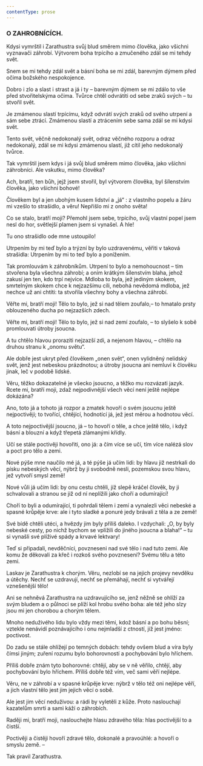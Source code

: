 ```yaml
---
contentType: prose
---
```


<section>

### O ZAHROBNÍCÍCH.

Kdysi vymrštil i Zarathustra svůj blud směrem mimo člověka, jako všichni vyznavači záhrobí. Výtvorem boha trpícího a zmučeného zdál se mi tehdy svět. 

Snem se mi tehdy zdál svět a básní boha se mi zdál, barevným dýmem před očima božského nespokojence. 

Dobro i zlo a slast i strast a já i ty – barevným dýmem se mi zdálo to vše před stvořitelskýma očima. Tvůrce chtěl odvrátiti od sebe zraků svých – tu stvořil svět. 

Je zmámenou slastí trpícímu, když odvrátí svých zraků od svého utrpení a sám sebe ztrácí. Zmámenou slastí a ztrácením sebe sama zdál se mi kdysi svět. 

Tento svět, věčně nedokonalý svět, odraz věčného rozporu a odraz nedokonalý, zdál se mi kdysi zmámenou slastí, již cítil jeho nedokonalý tvůrce. 

Tak vymrštil jsem kdys i já svůj blud směrem mimo člověka, jako všichni záhrobníci. Ale vskutku, mimo člověka? 

Ach, bratří, ten bůh, jejž jsem stvořil, byl výtvorem člověka, byl šílenstvím člověka, jako všichni bohové! 

Člověkem byl a jen ubohým kusem lidství a „já“ : z vlastního popelu a žáru mi vzešlo to strašidlo, a věru! Nepřišlo mi z onoho světa!

Co se stalo, bratří moji? Přemohl jsem sebe, trpícího, svůj vlastní popel jsem nesl do hor, světlejší plamen jsem si vynašel. A hle!

Tu ono strašidlo ode mne ustoupilo! 

Utrpením by mi teď bylo a trýzní by bylo uzdravenému, věřiti v taková strašidla: Utrpením by mi to teď bylo a ponížením.

Tak promlouvám k záhrobníkům. Utrpení to bylo a nemohoucnost – tím stvořena byla všechna záhrobí; a oním krátkým šílenstvím blaha, jehož zakusí jen ten, kdo trpí nejvíce. Mdloba to byla, jež jediným skokem, smrtelným skokem chce k nejzazšímu cíli, nebohá nevědomá mdloba, jež nechce už ani chtíti: ta stvořila všechny bohy a všechna záhrobí.

Věřte mi, bratří moji! Tělo to bylo, jež si nad tělem zoufalo,– to hmatalo prsty oblouzeného ducha po nejzazších zdech.

Věřte mi, bratří moji! Tělo to bylo, jež si nad zemí zoufalo, – to slyšelo k sobě promlouvati útroby jsoucna.

A tu chtělo hlavou proraziti nejzazší zdi, a nejenom hlavou, – chtělo na druhou stranu k „onomu světu“.

Ale dobře jest ukryt před člověkem „onen svět“, onen vylidněný nelidský svět, jenž jest nebeskou prázdnotou; a útroby jsoucna ani nemluví k člověku jinak, leč v podobě lidské.

Věru, těžko dokazatelné je všecko jsoucno, a těžko mu rozvázati jazyk. Rcete mi, bratří moji, zdaž nejpodivnější všech věcí není ještě nejlépe dokázána?

Ano, toto já a tohoto já rozpor a zmatek hovoří o svém jsoucnu ještě nejpoctivěji; to tvořící, chtějící, hodnotící já, jež jest měrou a hodnotou věcí.

A toto nejpoctivější jsoucno, já – to hovoří o těle, a chce ještě tělo, i když básní a blouzní a když třepetá zlámanými křídly.

Učí se stále poctivěji hovořiti, ono já: a čím více se učí, tím více nalézá slov a poct pro tělo a zemi.

Nové pýše mne naučilo mé já, a té pýše já učím lidi: by hlavu již nestrkali do písku nebeských věcí, nýbrž by ji svobodně nesli, pozemskou svou hlavu, jež vytvoří smysl země!

Nové vůli já učím lidi: by onu cestu chtěli, jíž slepě kráčel člověk, by ji schvalovali a stranou se již od ní neplížili jako choří a odumírající!

Choří to byli a odumírající, ti pohrdali tělem i zemí a vynalezli věci nebeské a spasné krůpěje krve: ale i tyto sladké a ponuré jedy brávali z těla a ze země!

Své bídě chtěli utéci, a hvězdy jim byly příliš daleko. I vzdychali: „O, by byly nebeské cesty, po nichž bychom se vplížili do jiného jsoucna a blaha!“ – tu si vynašli své plíživé spády a krvavé lektvary!

Teď si připadali, nevděčníci, povzneseni nad své tělo i nad tuto zemi. Ale komu že děkovali za křeč i rozkoš svého povznesení? Svému tělu a této zemi.

Laskav je Zarathustra k chorým. Věru, nezlobí se na jejich projevy nevděku a útěchy. Nechť se uzdravují, nechť se přemáhají, nechť si vytvářejí vznešenější tělo!

Ani se nehněvá Zarathustra na uzdravujícího se, jenž něžně se ohlíží za svým bludem a o půlnoci se plíží kol hrobu svého boha: ale též jeho slzy jsou mi jen chorobou a chorým tělem.

Mnoho neduživého lidu bylo vždy mezi těmi, kdož básní a po bohu běsní; vztekle nenávidí poznávajícího i onu nejmladší z ctností, jíž jest jméno: poctivost.

Do zadu se stále ohlížejí po temných dobách: tehdy ovšem blud a víra byly čímsi jiným; zuření rozumu bylo bohorovností a pochybování bylo hříchem.

Příliš dobře znám tyto bohorovné: chtějí, aby se v ně věřilo, chtějí, aby pochybování bylo hříchem. Příliš dobře též vím, več sami věří nejlépe.

Věru, ne v záhrobí a v spasné krůpěje krve: nýbrž v tělo též oni nejlépe věří, a jich vlastní tělo jest jim jejich věcí o sobě.

Ale jest jim věcí neduživou: a rádi by vyletěli z kůže. Proto naslouchají kazatelům smrti a sami káží o záhrobích.

Raději mi, bratří moji, naslouchejte hlasu zdravého těla: hlas poctivější to a čistší.

Poctivěji a čistěji hovoří zdravé tělo, dokonalé a pravoúhlé: a hovoří o smyslu země. –

</section>

<section>

Tak pravil Zarathustra.

</section>

